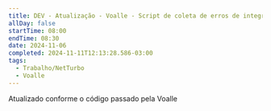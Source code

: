 ```yaml
---
title: DEV - Atualização - Voalle - Script de coleta de erros de integração
allDay: false
startTime: 08:00
endTime: 08:30
date: 2024-11-06
completed: 2024-11-11T12:13:28.586-03:00
tags:
  - Trabalho/NetTurbo
  - Voalle
---
```

Atualizado conforme o código passado pela Voalle